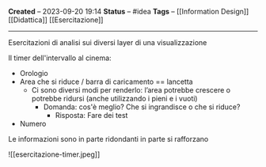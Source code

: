 **Created** – 2023-09-20 19:14
**Status** – #idea
**Tags** – [[Information Design]] [[Didattica]] [[Esercitazione]]

---

Esercitazioni di analisi sui diversi layer di una visualizzazione

Il timer dell'intervallo al cinema:
- Orologio
- Area che si riduce / barra di caricamento == lancetta
	- Ci sono diversi modi per renderlo: l’area potrebbe crescere o potrebbe ridursi (anche utilizzando i pieni e i vuoti)
		- Domanda: cos'è meglio? Che si ingrandisce o che si riduce?
			- Risposta: Fare dei test
- Numero

Le informazioni sono in parte ridondanti in parte si rafforzano

![[esercitazione-timer.jpeg]]